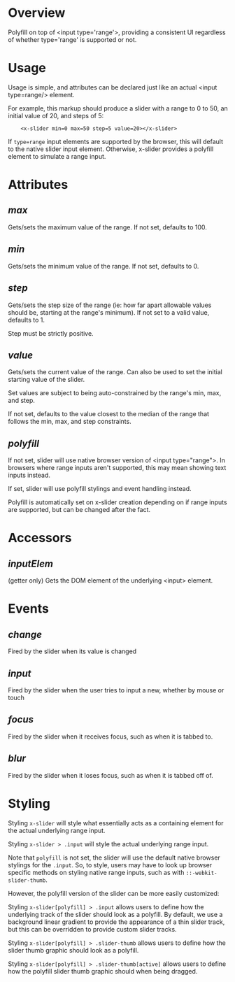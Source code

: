# Overview

Polyfill on top of &lt;input type='range'&gt;, providing a consistent UI regardless of whether type='range' is supported or not.

# Usage

Usage is simple, and attributes can be declared just like an actual &lt;input type=range/&gt; element.

For example, this markup should produce a slider with a range to 0 to 50, an initial value of 20, and steps of 5:
```
    <x-slider min=0 max=50 step=5 value=20></x-slider>
```

If `type=range` input elements are supported by the browser, this will default to the native slider input element. Otherwise, x-slider provides a polyfill element to simulate a range input.

# Attributes

## ___max___ 

Gets/sets the maximum value of the range. If not set, defaults to 100.

## ___min___

Gets/sets the minimum value of the range. If not set, defaults to 0.

## ___step___

Gets/sets the step size of the range (ie: how far apart allowable values should be, starting at the range's minimum). If not set to a valid value, defaults to 1.

Step must be strictly positive.

## ___value___

Gets/sets the current value of the range. Can also be used to set the initial starting value of the slider.

Set values are subject to being auto-constrained by the range's min, max, and step.

If not set, defaults to the value closest to the median of the range that follows the min, max, and step constraints.

## ___polyfill___

If not set, slider will use native browser version of &lt;input type="range"&gt;. In browsers where range inputs aren't supported, this may mean showing text inputs instead.

If set, slider will use polyfill stylings and event handling instead.

Polyfill is automatically set on x-slider creation depending on if range inputs are supported, but can be changed after the fact.

# Accessors

## ___inputElem___

(getter only) Gets the DOM element of the underlying &lt;input&gt; element.

# Events

## ___change___

Fired by the slider when its value is changed

## ___input___

Fired by the slider when the user tries to input a new, whether by mouse or touch

## ___focus___

Fired by the slider when it receives focus, such as when it is tabbed to.

## ___blur___

Fired by the slider when it loses focus, such as when it is tabbed off of.

# Styling

Styling `x-slider` will style what essentially acts as a containing element for the actual underlying range input.

Styling `x-slider > .input` will style the actual underlying range input.

Note that `polyfill` is not set, the slider will use the default native browser stylings for the `.input`. 
So, to style, users may have to look up browser specific methods on styling native range inputs, such as with `::-webkit-slider-thumb`.

However, the polyfill version of the slider can be more easily customized:

Styling `x-slider[polyfill] > .input` allows users to define how the underlying track of the slider should look as a polyfill. By default, we use a background linear gradient to provide the appearance of a thin slider track, but this can be overridden to provide custom slider tracks.

Styling `x-slider[polyfill] > .slider-thumb` allows users to define how the slider thumb graphic should look as a polyfill. 

Styling `x-slider[polyfill] > .slider-thumb[active]` allows users to define how the polyfill slider thumb graphic should when being dragged. 


